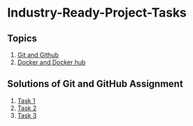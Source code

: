 # Industry-Ready-Project-Tasks
## Topics
1. [Git and Github](Git_&_Docker/Assignment-1.md)
2. [Docker and Docker hub](Git_&_Docker/Assignment-2.md)


## Solutions of Git and GitHub Assignment
1. [Task 1](https://github.com/JyotiPandey111/Industry-Ready-Projects-Tasks/blob/main/Git%20Task%201%20Solution.pdf)
2. [Task 2](https://github.com/JyotiPandey111/Industry-Ready-Projects-Tasks/blob/main/Git%20Task%202%20Solution.pdf)
3. [Task 3]()
